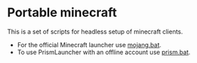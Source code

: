 # Portable minecraft

This is a set of scripts for headless setup of minecraft clients.

* For the official Minecraft launcher use [mojang.bat](mojang.bat).
* To use PrismLauncher with an offline account use [prism.bat](prism.bat).
